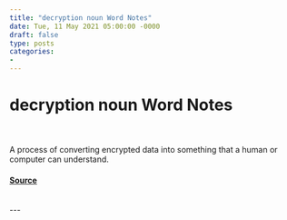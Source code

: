 ```yaml
---
title: "decryption noun Word Notes"
date: Tue, 11 May 2021 05:00:00 -0000
draft: false
type: posts
categories: 
- 
---
```

# decryption noun Word Notes

<br/>

<br/>
A process of converting encrypted data into something that a human or computer can understand.

#### [Source](https://thecyberwire.com/podcasts/word-notes/45/notes)

<br/>
---
